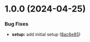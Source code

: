 # 1.0.0 (2024-04-25)


### Bug Fixes

* **setup:** add initial setup ([8ac6e85](https://github.com/craftsys/laravel-redis-session-enhanced/commit/8ac6e854f130961d773e4beefcdd2d887c067664))
